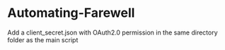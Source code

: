 # Automating-Farewell
Add a client_secret.json with OAuth2.0 permission in the same directory folder as the main script
